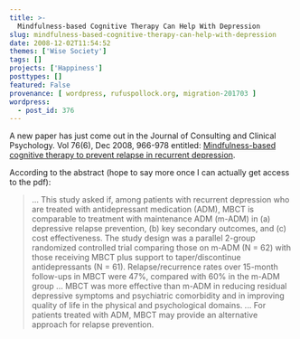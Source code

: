 ```yaml
---
title: >-
  Mindfulness-based Cognitive Therapy Can Help With Depression
slug: mindfulness-based-cognitive-therapy-can-help-with-depression
date: 2008-12-02T11:54:52
themes: ['Wise Society']
tags: []
projects: ['Happiness']
posttypes: []
featured: False
provenance: [ wordpress, rufuspollock.org, migration-201703 ]
wordpress:
  - post_id: 376
---
```


A new paper has just come out in the Journal of Consulting and Clinical Psychology. Vol 76(6), Dec 2008, 966-978 entitled: [Mindfulness-based cognitive therapy to prevent relapse in recurrent depression](http://psycnet.apa.org/journals/ccp/76/6/966/).

According to the abstract (hope to say more once I can actually get access to the pdf):

> ... This study asked if, among patients with recurrent depression who are treated with antidepressant medication (ADM), MBCT is comparable to treatment with maintenance ADM (m-ADM) in (a) depressive relapse prevention, (b) key secondary outcomes, and (c) cost effectiveness. The study design was a parallel 2-group randomized controlled trial comparing those on m-ADM (N = 62) with those receiving MBCT plus support to taper/discontinue antidepressants (N = 61). Relapse/recurrence rates over 15-month follow-ups in MBCT were 47%, compared with 60% in the m-ADM group ... MBCT was more effective than m-ADM in reducing residual depressive symptoms and psychiatric comorbidity and in improving quality of life in the physical and psychological domains. ... For patients treated with ADM, MBCT may provide an alternative approach for relapse prevention.

